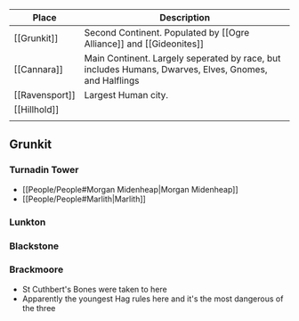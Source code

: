 | Place          | Description                                                                                           |
| -------------- | ----------------------------------------------------------------------------------------------------- |
| [[Grunkit]]    | Second Continent. Populated by [[Ogre Alliance]] and [[Gideonites]]                                   |
| [[Cannara]]    | Main Continent. Largely seperated by race, but includes Humans, Dwarves, Elves, Gnomes, and Halflings |
| [[Ravensport]] | Largest Human city.                                                                                   |
| [[Hillhold]]   |                                                                                                       |
|                |                                                                                                       |

## Grunkit
### Turnadin Tower
* [[People/People#Morgan Midenheap|Morgan Midenheap]]
* [[People/People#Marlith|Marlith]]
### Lunkton
### Blackstone
### Brackmoore
* St Cuthbert's Bones were taken to here
* Apparently the youngest Hag rules here and it's the most dangerous of the three

